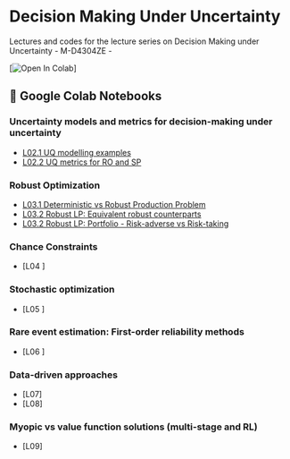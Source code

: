 # Decision Making Under Uncertainty 
Lectures and codes for the lecture series on Decision Making under Uncertainty -  M-D4304ZE - 


[![Open In Colab](https://colab.research.google.com/assets/colab-badge.svg)]


## 📌 Google Colab Notebooks


### Uncertainty models and metrics for decision-making under uncertainty

- [L02.1 UQ modelling examples](https://github.com/supsi-dacd-isaac/TeachDecisionMakingUncertainty/blob/main/L02/Modelling_examples_cvxhull_sets_parametric_non_parametric_prob.ipynb)
- [L02.2 UQ metrics for RO and SP](https://colab.research.google.com/github/supsi-dacd-isaac/TeachDecisionMakingUncertainty/blob/main/L02/Metrics_for_UQ_and_optimization.ipynb)

### Robust Optimization


- [L03.1 Deterministic vs Robust Production Problem](https://github.com/supsi-dacd-isaac/TeachDecisionMakingUncertainty/blob/main/L03/ex1_robust_production_problem.ipynb)
- [L03.2 Robust LP: Equivalent robust counterparts](https://colab.research.google.com/github/supsi-dacd-isaac/TeachDecisionMakingUncertainty/blob/main/L03/equivalence_of_robust_linear_counterparts.ipynb)
- [L03.2 Robust LP: Portfolio - Risk-adverse vs Risk-taking](https://github.com/supsi-dacd-isaac/TeachDecisionMakingUncertainty/blob/main/L03/ex2_portfolio_risk_trade_off.ipynb)

### Chance Constraints 

- [L04 ] 




### Stochastic optimization
- [L05 ] 


### Rare event estimation: First-order reliability methods
- [L06 ]

   
### Data-driven approaches
- [L07]
- [L08] 


### Myopic vs value function solutions    (multi-stage and RL)
- [L09] 

